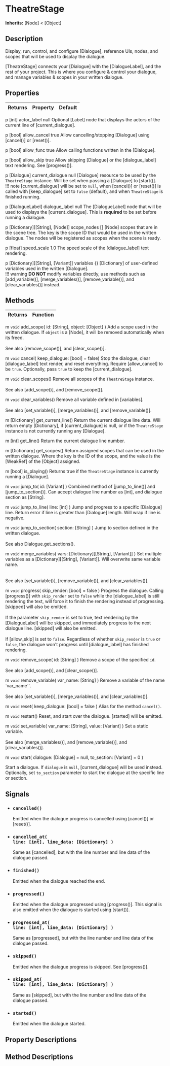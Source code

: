 # TheatreStage

**Inherits:** [Node] < [Object]

## Description

Display, run, control, and configure [Dialogue], reference UIs, nodes, and scopes that will be used to display the dialogue.

[TheatreStage] connects your [Dialogue] with the [DialogueLabel], and the rest of your project. This is where you configure & control your dialogue, and manage variables & scopes in your written dialogue.

## Properties

| Returns | Property | Default |
| ---: | :--- | :--- |
p   [int]     actor_label   null
Optional [Label] node that displays the actors of the current line of [current_dialogue].


p   [bool]    allow_cancel   true
Allow cancelling/stopping [Dialogue] using [cancel()] or [reset()].


p   [bool]    allow_func     true
Allow calling functions written in the [Dialogue].


p   [bool]    allow_skip    true
Allow skipping [Dialogue] or the [dialogue_label] text rendering. See [progress()].


p   [Dialogue]    current_dialogue  null
[Dialogue] resource to be used by the `TheatreStage` instance. Will be set when passing a [Dialogue] to [start()].
<br>
!!! note
    [current_dialogue] will be set to `null`, when [cancel()] or [reset()] is called with [keep_dialogue] set to `false` (default), and when `TheatreStage` is finished running.


p [DialogueLabel] dialogue_label null
The [DialogueLabel] node that will be used to displays the [current_dialogue]. This is **required** to be set before running a dialogue.


p   [Dictionary][[String], [Node]]   scope_nodes   []
[Node] scopes that are in the scene tree. The key is the scope ID that would be used in the written dialogue. The nodes will be registered as scopes when the scene is ready.


p [float] speed_scale 1.0
The speed scale of the [dialogue_label] text rendering.


p [Dictionary][[String], [Variant]] variables {}
[Dictionary] of user-defined variables used in the written [Dialogue].
<br>
!!! warning
    **DO NOT** modify variables directly, use methods such as [add_variable()], [merge_variables()], [remove_variable()], and [clear_variables()] instead.



## Methods

| Returns | Function |
| ---: | :--- |
m `void`    add_scope( id: [String], object: [Object] )
Add a scope used in the written dialogue. If `object` is a [Node], it will be removed automatically when its freed.
<br><br>
See also [remove_scope()], and [clear_scope()].


m `void`   cancel( keep_dialogue: [bool] = false)
Stop the dialogue, clear [dialogue_label] text render, and reset everything. Require [allow_cancel] to be `true`. Optionally, pass `true` to keep the [current_dialogue].


m `void` clear_scopes()
Remove all scopes of the `TheatreStage` instance.
<br><br>
See also [add_scope()], and [remove_scope()].


m `void` clear_variables()
Remove all variable defined in [variables].
<br><br>
See also [set_variable()], [merge_variables()], and [remove_variable()].


m [Dictionary] get_current_line()
Return the current dialogue line data. Will return empty [Dictionary], if [current_dialogue] is null, or if the `TheatreStage` instance is not currently running any [Dialogue].


m [int] get_line()
Return the current dialogue line number.


m [Dictionary] get_scopes()
Return assigned scopes that can be used in the written dialogue. Where the key is the ID of the scope, and the value is the [WeakRef] of the [Object] assigned.


m [bool] is_playing()
Returns true if the `TheatreStage` instance is currently running a [Dialogue].


m `void` jump_to( id: [Variant] )
Combined method of [jump_to_line()] and [jump_to_section()]. Can accept dialogue line number as [int], and dialogue section as [String].


m `void` jump_to_line( line: [int] )
Jump and progress to a specific [Dialogue] line. Return error if line is greater than [Dialogue] length. Will wrap if line is negative.


m `void` jump_to_section( section: [String] )
Jump to section defined in the written dialogue. 
<br><br>
See also Dialogue.get_sections().


m `void` merge_variables( vars: [Dictionary][[String], [Variant]] )
Set multiple variables as a [Dictionary][[String], [Variant]]. Will overwrite same variable name.  
<br><br>
See also [set_variable()], [remove_variable()], and [clear_variables()].


m `void` progress( skip_render: [bool] = false )
Progress the dialogue. Calling [progress()] with `skip_render` set to `false` while the [dialogue_label] is still rendering the text, will force it to finish the rendering instead of progressing. [skipped] will also be emitted. 
<br><br>
If the parameter `skip_render` is set to true, text rendering by the [DialogueLabel] will be skipped, and immediately progress to the next dialogue line. [skipped] will also be emitted. 
<br><br>
If [allow_skip] is set to `false`. Regardless of whether `skip_render` is `true` or `false`, the dialogue won't progress until [dialogue_label] has finished rendering.


m `void` remove_scope( id: [String] )
Remove a scope of the specified `id`.
<br><br>
See also [add_scope()], and [clear_scope()].


m `void` remove_variable( var_name: [String] )
Remove a variable of the name `var_name``.
<br><br>
See also [set_variable()], [merge_variables()], and [clear_variables()].


m `void` reset( keep_dialogue: [bool] = false )
Alias for the method `cancel()`.


m `void` restart()
Reset, and start over the dialogue. [started] will be emitted.


m `void` set_variable( var_name: [String], value: [Variant] )
Set a static variable.
<br><br>
See also [merge_variables()], and [remove_variable()], and [clear_variables()].


m `void` start( dialogue: [Dialogue] = null, to_section: [Variant] = 0 )

Start a dialogue. If `dialogue` is `null`, [current_dialogue] will be used instead. Optionally, set `to_section` parameter to start the dialogue at the specific line or section.



## Signals

- ### <code>cancelled()</code>

    Emitted when the dialogue progress is cancelled using [cancel()] or [reset()].

- ### <code>cancelled_at( line: [int], line_data: [Dictionary] )</code>

    Same as [cancelled], but with the line number and line data of the dialogue passed.

- ### <code>finished()</code>

    Emitted when the dialogue reached the end.

- ### <code>progressed()</code>

    Emitted when the dialogue progressed using [progress()]. This signal is also emitted when the dialogue is started using [start()].

- ### <code>progressed_at( line: [int], line_data: [Dictionary] )</code>

    Same as [progressed], but with the line number and line data of the dialogue passed.

- ### <code>skipped()</code>

    Emitted when the dialogue progress is skipped. See [progress()].

- ### <code>skipped_at( line: [int], line_data: [Dictionary] )</code>

    Same as [skipped], but with the line number and line data of the dialogue passed.

- ### <code>started()</code>

    Emitted when the dialogue started.

## Property Descriptions

<!-- property descriptions -->

## Method Descriptions

<!-- method descriptions -->
